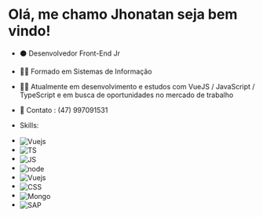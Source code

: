 <h1> Olá, me chamo Jhonatan seja bem vindo! </h1>

- ⚫ Desenvolvedor Front-End Jr
- 👨‍🎓 Formado em Sistemas de Informação
- 🐱‍👤 Atualmente em desenvolvimento e estudos com VueJS / JavaScript / TypeScript e em busca de oportunidades no mercado de trabalho
- 🤵 Contato : (47) 997091531


- Skills:
- <img align="center" alt="Vuejs" src="https://img.shields.io/badge/Vue.js-35495E?style=for-the-badge&logo=vue.js&logoColor=4FC08D">
- <img align="center" alt="TS" src="https://img.shields.io/badge/TypeScript-007ACC?style=for-the-badge&logo=typescript&logoColor=white">
- <img align="center" alt="JS" src="https://img.shields.io/badge/JavaScript-323330?style=for-the-badge&logo=javascript&logoColor=F7DF1E">
- <img align="center" alt="node" src="https://img.shields.io/badge/Node.js-43853D?style=for-the-badge&logo=node.js&logoColor=white">
- <img align="center" alt="Vuejs" src="HTML://img.shields.io/badge/HTML5-E34F26?style=for-the-badge&logo=html5&logoColor=white">
- <img align="center" alt="CSS" src="https://img.shields.io/badge/CSS3-1572B6?style=for-the-badge&logo=css3&logoColor=white">
- <img align="center" alt="Mongo" src="https://img.shields.io/badge/MongoDB-4EA94B?style=for-the-badge&logo=mongodb&logoColor=white">
- <img align="center" alt="SAP" src="https://img.shields.io/badge/SAP-0FAAFF?style=for-the-badge&logo=sap&logoColor=white">
